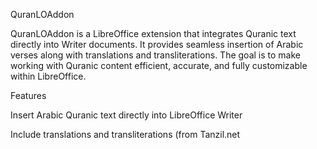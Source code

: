 QuranLOAddon

QuranLOAddon is a LibreOffice extension that integrates Quranic text directly into Writer documents. It provides seamless insertion of Arabic verses along with translations and transliterations. The goal is to make working with Quranic content efficient, accurate, and fully customizable within LibreOffice.

Features

Insert Arabic Quranic text directly into LibreOffice Writer

Include translations and transliterations (from Tanzil.net
